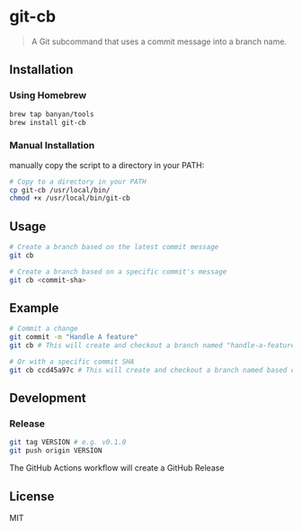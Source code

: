 # git-cb

> A Git subcommand that uses a commit message into a branch name.

## Installation

### Using Homebrew

```bash
brew tap banyan/tools
brew install git-cb
```

### Manual Installation

manually copy the script to a directory in your PATH:

```bash
# Copy to a directory in your PATH
cp git-cb /usr/local/bin/
chmod +x /usr/local/bin/git-cb
```

## Usage

```bash
# Create a branch based on the latest commit message
git cb

# Create a branch based on a specific commit's message
git cb <commit-sha>
```

## Example

```bash
# Commit a change
git commit -m "Handle A feature"
git cb # This will create and checkout a branch named "handle-a-feature"

# Or with a specific commit SHA
git cb ccd45a97c # This will create and checkout a branch named based on that commit's message
```

## Development

### Release

```bash
git tag VERSION # e.g. v0.1.0
git push origin VERSION
```

The GitHub Actions workflow will create a GitHub Release

## License

MIT
